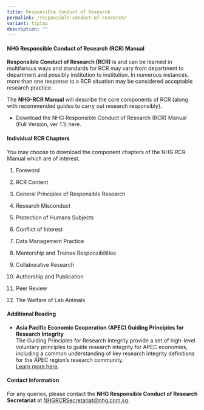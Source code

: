 ```yaml
---
title: Responsible Conduct of Research
permalink: /responsible-conduct-of-research/
variant: tiptap
description: ""
---
```

<h4><strong>NHG Responsible Conduct of Research (RCR) Manual</strong></h4>
<p><strong>Responsible Conduct of Research (RCR)</strong> is and can be learned
in multifarious ways and standards for RCR may vary from department to
department and possibly institution to institution. In numerous instances,
more than one response to a RCR situation may be considered acceptable
research practice.</p>
<p>The <strong>NHG-RCR Manual</strong> will describe the core components of
RCR (along with recommended guides to carry out research responsibly).</p>
<ul data-tight="true" class="tight">
<li>
<p>Download the NHG Responsible Conduct of Research (RCR) Manual (Full Version,
ver 1.1) here.</p>
</li>
</ul>
<p></p>
<h4><strong>Individual RCR Chapters</strong></h4>
<p>You may choose to download the component chapters of the NHG RCR Manual
which are of interest.&nbsp;</p>
<ol data-tight="true" class="tight">
<li>
<p>Foreword</p>
</li>
<li>
<p>RCR Content</p>
</li>
<li>
<p>General Principles of Responsible Research</p>
</li>
<li>
<p>Research Misconduct</p>
</li>
<li>
<p>Protection of Humans Subjects</p>
</li>
<li>
<p>Conflict of Interest</p>
</li>
<li>
<p>Data Management Practice</p>
</li>
<li>
<p>Mentorship and Trainee Responsibilities</p>
</li>
<li>
<p>Collaborative Research</p>
</li>
<li>
<p>Authorship and Publication</p>
</li>
<li>
<p>Peer Review</p>
</li>
<li>
<p>The Welfare of Lab Animals</p>
</li>
</ol>
<p></p>
<h4><strong>Additional Reading</strong></h4>
<ul data-tight="true" class="tight">
<li>
<p><strong>Asia Pacific Economic Cooperation (APEC) Guiding Principles for Research Integrity</strong>
<br>The Guiding Principles for Research Integrity provide a set of high-level
voluntary principles to guide research integrity for APEC economies, including
a common understanding of key research integrity definitions for the APEC
region’s research community.
<br><a href="https://www.apec.org/publications/2022/02/apec-guiding-principles-for-research-integrity" rel="noopener nofollow" target="_blank">Learn more here</a>.</p>
</li>
</ul>
<p></p>
<p></p>
<h4><strong>Contact Information</strong></h4>
<p>For any queries, please contact the <strong>NHG Responsible Conduct of Research Secretariat</strong> at
<a href="mailto:NHGRCRSecretariat@nhg.com.sg" rel="noopener noreferrer nofollow" target="_blank">NHGRCRSecretariat@nhg.com.sg</a>.</p>
<p></p>
<p></p>
